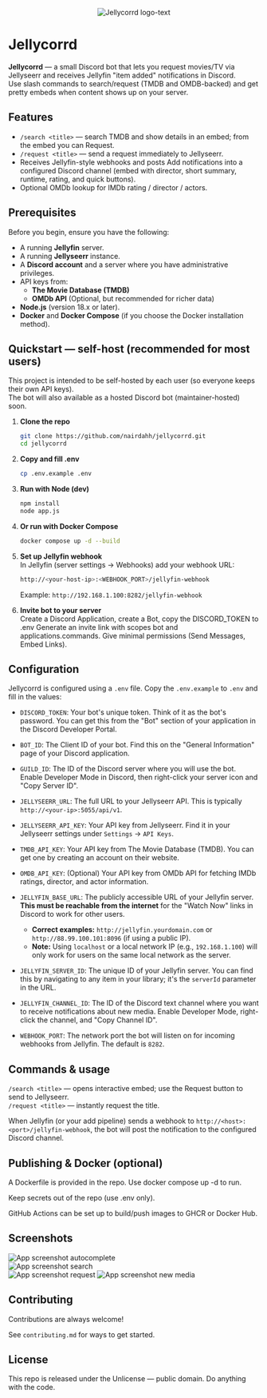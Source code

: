 <p align="center">
  <img src="./assets/logo-text.png" alt="Jellycorrd logo-text"/>
</p>

# Jellycorrd

**Jellycorrd** — a small Discord bot that lets you request movies/TV via Jellyseerr and receives Jellyfin "item added" notifications in Discord.  
Use slash commands to search/request (TMDB and OMDB-backed) and get pretty embeds when content shows up on your server.

## Features

- `/search <title>` — search TMDB and show details in an embed; from the embed you can Request.
- `/request <title>` — send a request immediately to Jellyseerr.
- Receives Jellyfin-style webhooks and posts Add notifications into a configured Discord channel (embed with director, short summary, runtime, rating, and quick buttons).
- Optional OMDb lookup for IMDb rating / director / actors.

## Prerequisites

Before you begin, ensure you have the following:

- A running **Jellyfin** server.
- A running **Jellyseerr** instance.
- A **Discord account** and a server where you have administrative privileges.
- API keys from:
  - **The Movie Database (TMDB)**
  - **OMDb API** (Optional, but recommended for richer data)
- **Node.js** (version 18.x or later).
- **Docker** and **Docker Compose** (if you choose the Docker installation method).

## Quickstart — self-host (recommended for most users)

This project is intended to be self-hosted by each user (so everyone keeps their own API keys).  
The bot will also available as a hosted Discord bot (maintainer-hosted) soon.

1. **Clone the repo**

   ```bash
   git clone https://github.com/nairdahh/jellycorrd.git
   cd jellycorrd
   ```

2. **Copy and fill .env**

   ```bash
   cp .env.example .env
   ```

3. **Run with Node (dev)**
   ```bash
   npm install
   node app.js
   ```
4. **Or run with Docker Compose**
   ```bash
   docker compose up -d --build
   ```
5. **Set up Jellyfin webhook**  
   In Jellyfin (server settings → Webhooks) add your webhook URL:

   ```bash
   http://<your-host-ip>:<WEBHOOK_PORT>/jellyfin-webhook

   ```

   Example: `http://192.168.1.100:8282/jellyfin-webhook`

6. **Invite bot to your server**  
   Create a Discord Application, create a Bot, copy the DISCORD_TOKEN to .env
   Generate an invite link with scopes bot and applications.commands. Give minimal permissions (Send Messages, Embed Links).

## Configuration

Jellycorrd is configured using a `.env` file. Copy the `.env.example` to `.env` and fill in the values:

- `DISCORD_TOKEN`: Your bot's unique token. Think of it as the bot's password. You can get this from the "Bot" section of your application in the Discord Developer Portal.
- `BOT_ID`: The Client ID of your bot. Find this on the "General Information" page of your Discord application.
- `GUILD_ID`: The ID of the Discord server where you will use the bot. Enable Developer Mode in Discord, then right-click your server icon and "Copy Server ID".

- `JELLYSEERR_URL`: The full URL to your Jellyseerr API. This is typically `http://<your-ip>:5055/api/v1`.
- `JELLYSEERR_API_KEY`: Your API key from Jellyseerr. Find it in your Jellyseerr settings under `Settings` -> `API Keys`.

- `TMDB_API_KEY`: Your API key from The Movie Database (TMDB). You can get one by creating an account on their website.
- `OMDB_API_KEY`: (Optional) Your API key from OMDb API for fetching IMDb ratings, director, and actor information.

- `JELLYFIN_BASE_URL`: The publicly accessible URL of your Jellyfin server. **This must be reachable from the internet** for the "Watch Now" links in Discord to work for other users.
  - **Correct examples:** `http://jellyfin.yourdomain.com` or `http://88.99.100.101:8096` (if using a public IP).
  - **Note:** Using `localhost` or a local network IP (e.g., `192.168.1.100`) will only work for users on the same local network as the server.
- `JELLYFIN_SERVER_ID`: The unique ID of your Jellyfin server. You can find this by navigating to any item in your library; it's the `serverId` parameter in the URL.
- `JELLYFIN_CHANNEL_ID`: The ID of the Discord text channel where you want to receive notifications about new media. Enable Developer Mode, right-click the channel, and "Copy Channel ID".

- `WEBHOOK_PORT`: The network port the bot will listen on for incoming webhooks from Jellyfin. The default is `8282`.

## Commands & usage

`/search <title>` — opens interactive embed; use the Request button to send to Jellyseerr.  
`/request <title>` — instantly request the title.

When Jellyfin (or your add pipeline) sends a webhook to `http://<host>:<port>/jellyfin-webhook`, the bot will post the notification to the configured Discord channel.

## Publishing & Docker (optional)

A Dockerfile is provided in the repo. Use docker compose up -d to run.

Keep secrets out of the repo (use .env only).

GitHub Actions can be set up to build/push images to GHCR or Docker Hub.

## Screenshots

![App screenshot autocomplete](./assets/screenshot-autocomplete.png)  
![App screenshot search](./assets/screenshot-search.png)  
![App screenshot request](./assets/screenshot-request.png)
![App screenshot new media](./assets/screenshot-newmedia.png)

## Contributing

Contributions are always welcome!

See `contributing.md` for ways to get started.

## License

This repo is released under the Unlicense — public domain. Do anything with the code.
